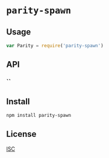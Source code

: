 # `parity-spawn`

>

## Usage

```js
var Parity = require('parity-spawn')

```

## API

### ``

## Install

```sh
npm install parity-spawn
```

## License

[ISC](LICENSE)
